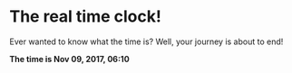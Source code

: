 # The real time clock!

Ever wanted to know what the time is? Well, your journey is about to end!

**The time is Nov 09, 2017, 06:10**